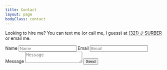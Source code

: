 ```yaml
---
title: Contact
layout: page
bodyClass: contact
---
```


Looking to hire me? You can text me (or call me, I guess) at [(321) J-SURBER](tel:3215787237) or email me.

<form action="https://submit-form.com/dbPIMBIf">
  <label for="name">Name</label>
  <input type="text" id="name" name="name" placeholder="Name" required="" />
  <label for="email">Email</label>
  <input type="email" id="email" name="email" placeholder="Email" required="" />
  <label for="message">Message</label>
  <textarea
    id="message"
    name="message"
    placeholder="Message"
    required=""
  ></textarea>
  <button type="submit">Send</button>
</form>
